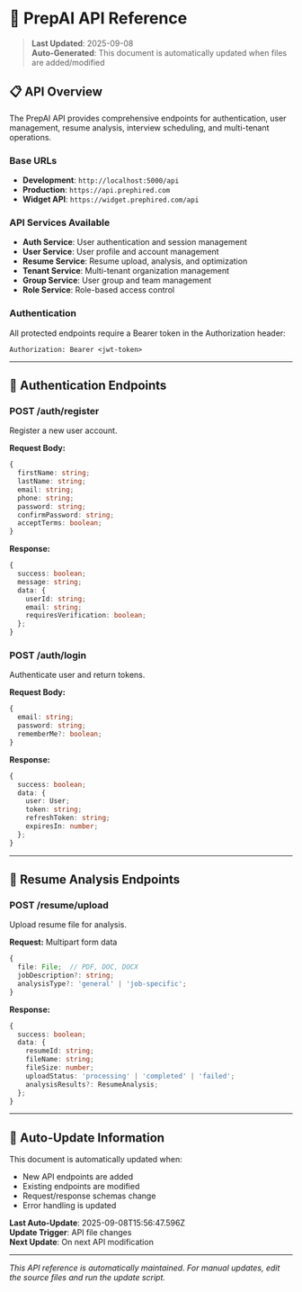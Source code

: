 # 🔌 PrepAI API Reference

> **Last Updated**: 2025-09-08  
> **Auto-Generated**: This document is automatically updated when files are added/modified

## 📋 **API Overview**

The PrepAI API provides comprehensive endpoints for authentication, user management, resume analysis, interview scheduling, and multi-tenant operations.

### **Base URLs**
- **Development**: `http://localhost:5000/api`
- **Production**: `https://api.prephired.com`
- **Widget API**: `https://widget.prephired.com/api`

### **API Services Available**
- **Auth Service**: User authentication and session management
- **User Service**: User profile and account management
- **Resume Service**: Resume upload, analysis, and optimization
- **Tenant Service**: Multi-tenant organization management
- **Group Service**: User group and team management
- **Role Service**: Role-based access control

### **Authentication**
All protected endpoints require a Bearer token in the Authorization header:
```http
Authorization: Bearer <jwt-token>
```

---

## 🔐 **Authentication Endpoints**

### **POST /auth/register**
Register a new user account.

**Request Body:**
```typescript
{
  firstName: string;
  lastName: string;
  email: string;
  phone: string;
  password: string;
  confirmPassword: string;
  acceptTerms: boolean;
}
```

**Response:**
```typescript
{
  success: boolean;
  message: string;
  data: {
    userId: string;
    email: string;
    requiresVerification: boolean;
  };
}
```

### **POST /auth/login**
Authenticate user and return tokens.

**Request Body:**
```typescript
{
  email: string;
  password: string;
  rememberMe?: boolean;
}
```

**Response:**
```typescript
{
  success: boolean;
  data: {
    user: User;
    token: string;
    refreshToken: string;
    expiresIn: number;
  };
}
```

---

## 📄 **Resume Analysis Endpoints**

### **POST /resume/upload**
Upload resume file for analysis.

**Request:** Multipart form data
```typescript
{
  file: File;  // PDF, DOC, DOCX
  jobDescription?: string;
  analysisType?: 'general' | 'job-specific';
}
```

**Response:**
```typescript
{
  success: boolean;
  data: {
    resumeId: string;
    fileName: string;
    fileSize: number;
    uploadStatus: 'processing' | 'completed' | 'failed';
    analysisResults?: ResumeAnalysis;
  };
}
```

---

## 🔄 **Auto-Update Information**

This document is automatically updated when:
- New API endpoints are added
- Existing endpoints are modified
- Request/response schemas change
- Error handling is updated

**Last Auto-Update**: 2025-09-08T15:56:47.596Z  
**Update Trigger**: API file changes  
**Next Update**: On next API modification

---

*This API reference is automatically maintained. For manual updates, edit the source files and run the update script.*